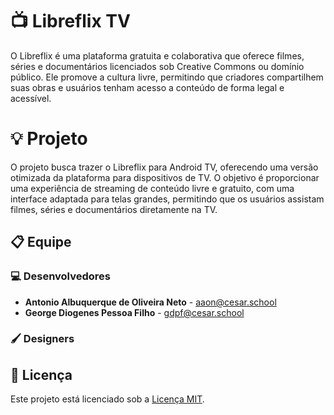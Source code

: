 # :tv: Libreflix TV



O Libreflix é uma plataforma gratuita e colaborativa que oferece filmes, séries e documentários licenciados sob Creative Commons ou domínio público. Ele promove a cultura livre, permitindo que criadores compartilhem suas obras e usuários tenham acesso a conteúdo de forma legal e acessível.

# :bulb: Projeto

O projeto busca trazer o Libreflix para Android TV, oferecendo uma versão otimizada da plataforma para dispositivos de TV. O objetivo é proporcionar uma experiência de streaming de conteúdo livre e gratuito, com uma interface adaptada para telas grandes, permitindo que os usuários assistam filmes, séries e documentários diretamente na TV.

## 📋 Equipe

###  :computer: Desenvolvedores
- **Antonio Albuquerque de Oliveira Neto** - [aaon@cesar.school](mailto:aaon@cesar.school)
- **George Diogenes Pessoa Filho** - [gdpf@cesar.school](mailto:gdpf@cesar.school)

### 🖌️ Designers

## 📜 Licença

Este projeto está licenciado sob a [Licença MIT](LICENSE).
